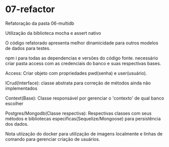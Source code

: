 # 07-refactor

Refatoração da pasta 06-multidb

Utilização da biblioteca mocha e assert nativo

O código refatorado apresenta melhor dinamicidade para outros modelos de dados para testes.


npm i para todas as dependencias e versões do código fonte.
necessário criar pasta access com as credenciais do banco e suas respectivas bases.

Access: Criar objeto com propriedades pwd(senha) e user(usuário).

ICrud(Interface): classe abstrata para correção de métodos ainda não implementados

Context(Base): Classe responsável por gerenciar o 'contexto' de qual banco escolher

Postgres/Mongodb(Classe respectiva): Respectivas classes com seus métodos e bibliotecas específicas(Sequelize/Mongoose) para persistência dos dados.


Nota utiização do docker para utilização de imagens localmente e linhas de comando para gerenciar criação de usuários.



